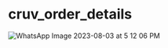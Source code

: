 # cruv_order_details

![WhatsApp Image 2023-08-03 at 5 12 06 PM](https://github.com/aditya-cruv/order-details/assets/141152800/93f4e76e-14a3-4029-8daf-3f39a3dc37ca)


